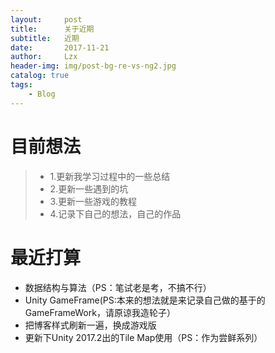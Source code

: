 ```yaml
---
layout:     post
title:      关于近期
subtitle:   近期
date:       2017-11-21
author:     Lzx
header-img: img/post-bg-re-vs-ng2.jpg
catalog: true
tags:
    - Blog
---
```



# 目前想法
  >   * 1.更新我学习过程中的一些总结
  >   * 2.更新一些遇到的坑
  >   * 3.更新一些游戏的教程
  >   * 4.记录下自己的想法，自己的作品

# 最近打算
  - 数据结构与算法（PS：笔试老是考，不搞不行）
  - Unity GameFrame(PS:本来的想法就是来记录自己做的基于的GameFrameWork，请原谅我造轮子）
  - 把博客样式刷新一遍，换成游戏版
  - 更新下Unity 2017.2出的Tile Map使用（PS：作为尝鲜系列）
